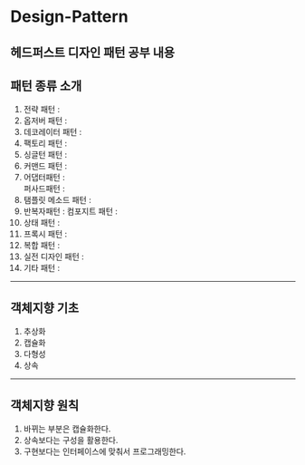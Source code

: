 # Design-Pattern
헤드퍼스트 디자인 패턴 공부 내용
---
## 패턴 종류 소개  

1. 전략 패턴 :
2. 옵저버 패턴 :
3. 데코레이터 패턴 :
4. 팩토리 패턴 :
5. 싱글턴 패턴 :
6. 커맨드 패턴 :
7. 어댑터패턴 :  
   퍼사드패턴 :
8. 탬플릿 메소드 패턴 :
9. 반복자패턴 :
   컴포지트 패턴 :
10. 상태 패턴 :
11. 프록시 패턴 :
12. 복합 패턴 :
13. 실전 디자인 패턴 :
14. 기타 패턴 :

---

## 객체지향 기초   

1. 추상화   
2. 캡슐화   
3. 다형성  
4. 상속    


---
## 객체지향 원칙    

1. 바뀌는 부분은 캡슐화한다.   
2. 상속보다는 구성을 활용한다.    
3. 구현보다는 인터페이스에 맞춰서 프로그래밍한다.    

